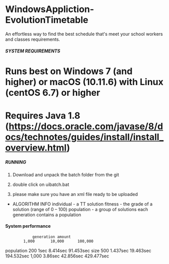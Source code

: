 # WindowsAppliction-EvolutionTimetable

An effortless way to find the best schedule that's meet your school workers and classes requirements.



#####   SYSTEM REQUIREMENTS  #####

# Runs best on Windows 7 (and higher) or macOS (10.11.6) with Linux (centOS 6.7) or higher

# Requires Java 1.8 (https://docs.oracle.com/javase/8/docs/technotes/guides/install/install_overview.html)




##### RUNNING #####

1. Download and unpack the batch folder from the git

2. double click on uibatch.bat

3. please make sure you have an xml file ready to be uploaded



* ALGORITHM INFO
individual - a TT solution
fitness - the grade of a solution (range of 0 – 100)
population - a group of solutions
each generation contains a population



#### System performance ####

				generation amount
			1,000		10,000		100,000
population	200	1sec		8.414sec	91.453sec
size		500	1.437sec	19.463sec	194.532sec
		1,000	3.86sec		42.856sec	429.477sec
